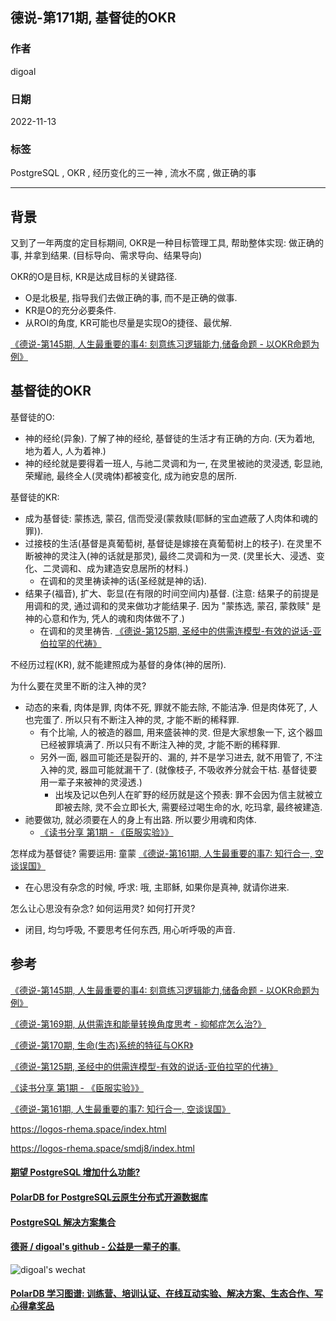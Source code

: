 ## 德说-第171期, 基督徒的OKR     
        
### 作者        
digoal        
        
### 日期        
2022-11-13        
        
### 标签        
PostgreSQL , OKR , 经历变化的三一神 , 流水不腐 , 做正确的事           
        
----        
        
## 背景  
又到了一年两度的定目标期间, OKR是一种目标管理工具, 帮助整体实现: 做正确的事, 并拿到结果.   (目标导向、需求导向、结果导向)  
  
OKR的O是目标, KR是达成目标的关键路径.   
- O是北极星, 指导我们去做正确的事, 而不是正确的做事.   
- KR是O的充分必要条件.   
- 从ROI的角度, KR可能也尽量是实现O的捷径、最优解.   
  
[《德说-第145期, 人生最重要的事4: 刻意练习逻辑能力,储备命题 - 以OKR命题为例》](../202209/20220917_01.md)      
  
## 基督徒的OKR  
基督徒的O:   
- 神的经纶(异象). 了解了神的经纶, 基督徒的生活才有正确的方向.  (天为着地, 地为着人, 人为着神.)    
- 神的经纶就是要得着一班人, 与祂二灵调和为一, 在灵里被祂的灵浸透, 彰显祂, 荣耀祂, 最终全人(灵魂体)都被变化, 成为祂安息的居所.    
  
基督徒的KR:   
- 成为基督徒: 蒙拣选, 蒙召, 信而受浸(蒙救赎(耶稣的宝血遮蔽了人肉体和魂的罪)).   
- 过接枝的生活(基督是真葡萄树, 基督徒是嫁接在真葡萄树上的枝子). 在灵里不断被神的灵注入(神的话就是那灵), 最终二灵调和为一灵. (灵里长大、浸透、变化、二灵调和、成为建造安息居所的材料.)    
    - 在调和的灵里祷读神的话(圣经就是神的话).    
- 结果子(福音), 扩大、彰显(在有限的时间空间内)基督. (注意: 结果子的前提是用调和的灵, 通过调和的灵来做功才能结果子. 因为 "蒙拣选, 蒙召, 蒙救赎" 是神的心意和作为, 凭人的魂和肉体做不了.)   
    - 在调和的灵里祷告.  [《德说-第125期, 圣经中的供需连模型-有效的说话-亚伯拉罕的代祷》](../202208/20220819_02.md)     
  
不经历过程(KR), 就不能建照成为基督的身体(神的居所).   
  
为什么要在灵里不断的注入神的灵?    
- 动态的来看, 肉体是罪, 肉体不死, 罪就不能去除, 不能洁净. 但是肉体死了, 人也完蛋了. 所以只有不断注入神的灵, 才能不断的稀释罪.   
    - 有个比喻, 人的被造的器皿, 用来盛装神的灵. 但是大家想象一下, 这个器皿已经被罪填满了. 所以只有不断注入神的灵, 才能不断的稀释罪.   
    - 另外一面, 器皿可能还是裂开的、漏的, 并不是学习进去, 就不用管了, 不注入神的灵, 器皿可能就漏干了.  (就像枝子, 不吸收养分就会干枯. 基督徒要用一辈子来被神的灵浸透.)  
        - 出埃及记以色列人在旷野的经历就是这个预表: 罪不会因为信主就被立即被去除, 灵不会立即长大, 需要经过喝生命的水, 吃玛拿, 最终被建造.  
- 祂要做功, 就必须要在人的身上有出路. 所以要少用魂和肉体.    
    - [《读书分享 第1期 - 《臣服实验》》](../202203/20220312_01.md)        
  
怎样成为基督徒?  需要运用: 童蒙  [《德说-第161期, 人生最重要的事7: 知行合一, 空谈误国》](../202210/20221021_01.md)     
- 在心思没有杂念的时候, 呼求: 哦, 主耶稣, 如果你是真神, 就请你进来.     
  
怎么让心思没有杂念? 如何运用灵? 如何打开灵?   
- 闭目, 均匀呼吸, 不要思考任何东西, 用心听呼吸的声音.    
  
## 参考  
[《德说-第145期, 人生最重要的事4: 刻意练习逻辑能力,储备命题 - 以OKR命题为例》](../202209/20220917_01.md)      
    
[《德说-第169期, 从供需连和能量转换角度思考 - 抑郁症怎么治?》](../202211/20221111_03.md)      
  
[《德说-第170期, 生命(生态)系统的特征与OKR》](../202211/20221113_01.md)      
    
[《德说-第125期, 圣经中的供需连模型-有效的说话-亚伯拉罕的代祷》](../202208/20220819_02.md)    
  
[《读书分享 第1期 - 《臣服实验》》](../202203/20220312_01.md)        
  
[《德说-第161期, 人生最重要的事7: 知行合一, 空谈误国》](../202210/20221021_01.md)   
  
https://logos-rhema.space/index.html  
  
https://logos-rhema.space/smdj8/index.html  
    
  
  
#### [期望 PostgreSQL 增加什么功能?](https://github.com/digoal/blog/issues/76 "269ac3d1c492e938c0191101c7238216")
  
  
#### [PolarDB for PostgreSQL云原生分布式开源数据库](https://github.com/ApsaraDB/PolarDB-for-PostgreSQL "57258f76c37864c6e6d23383d05714ea")
  
  
#### [PostgreSQL 解决方案集合](https://yq.aliyun.com/topic/118 "40cff096e9ed7122c512b35d8561d9c8")
  
  
#### [德哥 / digoal's github - 公益是一辈子的事.](https://github.com/digoal/blog/blob/master/README.md "22709685feb7cab07d30f30387f0a9ae")
  
  
![digoal's wechat](../pic/digoal_weixin.jpg "f7ad92eeba24523fd47a6e1a0e691b59")
  
  
#### [PolarDB 学习图谱: 训练营、培训认证、在线互动实验、解决方案、生态合作、写心得拿奖品](https://www.aliyun.com/database/openpolardb/activity "8642f60e04ed0c814bf9cb9677976bd4")
  

